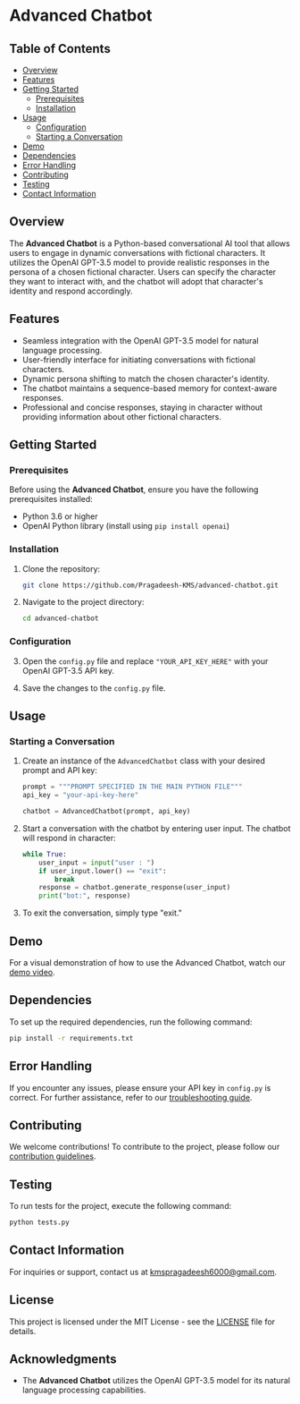 # Advanced Chatbot

## Table of Contents

- [Overview](#overview)
- [Features](#features)
- [Getting Started](#getting-started)
  - [Prerequisites](#prerequisites)
  - [Installation](#installation)
- [Usage](#usage)
  - [Configuration](#configuration)
  - [Starting a Conversation](#starting-a-conversation)
- [Demo](#demo)
- [Dependencies](#dependencies)
- [Error Handling](#error-handling)
- [Contributing](#contributing)
- [Testing](#testing)
- [Contact Information](#contact-information)

## Overview

The **Advanced Chatbot** is a Python-based conversational AI tool that allows users to engage in dynamic conversations with fictional characters. It utilizes the OpenAI GPT-3.5 model to provide realistic responses in the persona of a chosen fictional character. Users can specify the character they want to interact with, and the chatbot will adopt that character's identity and respond accordingly.

## Features

- Seamless integration with the OpenAI GPT-3.5 model for natural language processing.
- User-friendly interface for initiating conversations with fictional characters.
- Dynamic persona shifting to match the chosen character's identity.
- The chatbot maintains a sequence-based memory for context-aware responses.
- Professional and concise responses, staying in character without providing information about other fictional characters.

## Getting Started

### Prerequisites

Before using the **Advanced Chatbot**, ensure you have the following prerequisites installed:

- Python 3.6 or higher
- OpenAI Python library (install using `pip install openai`)

### Installation

1. Clone the repository:

   ```bash
   git clone https://github.com/Pragadeesh-KMS/advanced-chatbot.git
   ```

2. Navigate to the project directory:

   ```bash
   cd advanced-chatbot
   ```

### Configuration

3. Open the `config.py` file and replace `"YOUR_API_KEY_HERE"` with your OpenAI GPT-3.5 API key.

4. Save the changes to the `config.py` file.

## Usage

### Starting a Conversation

1. Create an instance of the `AdvancedChatbot` class with your desired prompt and API key:

   ```python
   prompt = """PROMPT SPECIFIED IN THE MAIN PYTHON FILE"""
   api_key = "your-api-key-here"
   
   chatbot = AdvancedChatbot(prompt, api_key)
   ```

2. Start a conversation with the chatbot by entering user input. The chatbot will respond in character:

   ```python
   while True:
       user_input = input("user : ")
       if user_input.lower() == "exit":
           break
       response = chatbot.generate_response(user_input)
       print("bot:", response)
   ```

3. To exit the conversation, simply type "exit."

## Demo

For a visual demonstration of how to use the Advanced Chatbot, watch our [demo video](link-to-demo-video).

## Dependencies

To set up the required dependencies, run the following command:

```bash
pip install -r requirements.txt
```

## Error Handling

If you encounter any issues, please ensure your API key in `config.py` is correct. For further assistance, refer to our [troubleshooting guide](link-to-troubleshooting).

## Contributing

We welcome contributions! To contribute to the project, please follow our [contribution guidelines](link-to-contribution-guidelines).

## Testing

To run tests for the project, execute the following command:

```bash
python tests.py
```


## Contact Information

For inquiries or support, contact us at kmspragadeesh6000@gmail.com.

## License

This project is licensed under the MIT License - see the [LICENSE](LICENSE) file for details.

## Acknowledgments

- The **Advanced Chatbot** utilizes the OpenAI GPT-3.5 model for its natural language processing capabilities.
